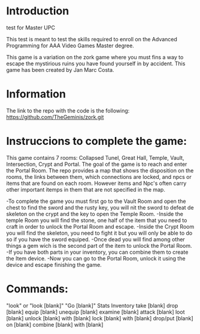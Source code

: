 # Introduction
test for Master UPC

This test is meant to test the skills required to enroll on the Advanced Programming for AAA Video Games Master degree.

This game is a variation on the zork game where you must fins a way to escape the mystirious ruins you have found yourself in by accident. 
This game has been created by Jan Marc Costa.

# Information
The link to the repo with the code is the following: 
https://github.com/TheGeminis/zork.git

# Instruccions to complete the game:
This game contains 7 rooms: Collapsed Tunel, Great Hall, Temple, Vault, Intersection, Crypt and Portal. The goal of the game is to reach and enter the Portal Room.
The repo provides a map that shows the disposition on the rooms, the links between them, which connections are locked, and npcs or items that are found on each room.
However items and Npc's often carry other important itemps in them that are not specified in the map.

-To complete the game you must first go to the Vault Room and open the chest to find the sword and the rusty key, you will nit the sword to defeat de skeleton on the crypt
and the key to open the Temple Room.
-Inside the temple Room you will find the stone, one half of the item that you need to craft in order to unlock the Portal Room and escape.
-Inside the Crypt Room you will find the skeleton, you need to fight it but you will only be able to do so if you have the sword equiped. 
-Once dead you will find among 
other things a gem wich is the second part of the item to unlock the Portal Room. 
-If you have both parts in your inventory, you can combine them to create the Item device.
-Now you can go to the Portal Room, unlock it using the device and escape finishing the game.

# Commands:
"look" or "look [blank]"
"Go [blank]"
Stats
Inventory
take [blank]
drop [blank]
equip [blank]
unequip [blank]
examine [blank]
attack [blank]
loot [blank]
unlock [blank] with [blank]
lock [blank] with [blank]
drop/put [blank] on [blank]
combine [blank] with [blank]
		
